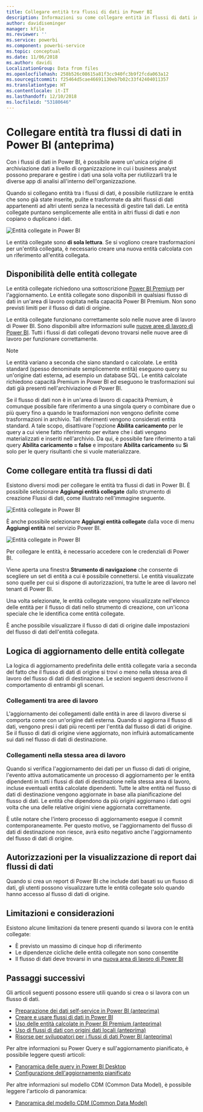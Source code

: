 ```yaml
---
title: Collegare entità tra flussi di dati in Power BI
description: Informazioni su come collegare entità in flussi di dati in Power BI
author: davidiseminger
manager: kfile
ms.reviewer: ''
ms.service: powerbi
ms.component: powerbi-service
ms.topic: conceptual
ms.date: 11/06/2018
ms.author: davidi
LocalizationGroup: Data from files
ms.openlocfilehash: 258b526c08615a81f3cc940fc3b9f2fcda063a12
ms.sourcegitcommit: f25464d5cae46691130eb7b02c33f42404011357
ms.translationtype: HT
ms.contentlocale: it-IT
ms.lasthandoff: 12/10/2018
ms.locfileid: "53180646"
---
```

# <a name="link-entities-between-dataflows-in-power-bi-preview"></a>Collegare entità tra flussi di dati in Power BI (anteprima)

Con i flussi di dati in Power BI, è possibile avere un'unica origine di archiviazione dati a livello di organizzazione in cui i business analyst possono preparare e gestire i dati una sola volta per riutilizzarli tra le diverse app di analisi all'interno dell'organizzazione. 

Quando si collegano entità tra i flussi di dati, è possibile riutilizzare le entità che sono già state inserite, pulite e trasformate da altri flussi di dati appartenenti ad altri utenti senza la necessità di gestire tali dati. Le entità collegate puntano semplicemente alle entità in altri flussi di dati e *non* copiano o duplicano i dati.

![Entità collegate in Power BI](media/service-dataflows-linked-entities/linked-entities_00.png)

Le entità collegate sono **di sola lettura**. Se si vogliono creare trasformazioni per un'entità collegata, è necessario creare una nuova entità calcolata con un riferimento all'entità collegata.

## <a name="linked-entity-availability"></a>Disponibilità delle entità collegate

Le entità collegate richiedono una sottoscrizione [Power BI Premium](service-premium.md) per l'aggiornamento. Le entità collegate sono disponibili in qualsiasi flusso di dati in un'area di lavoro ospitata nella capacità Power BI Premium. Non sono previsti limiti per il flusso di dati di origine.

Le entità collegate funzionano correttamente solo nelle nuove aree di lavoro di Power BI. Sono disponibili altre informazioni sulle [nuove aree di lavoro di Power BI](service-create-the-new-workspaces.md). Tutti i flussi di dati collegati devono trovarsi nelle nuove aree di lavoro per funzionare correttamente.

> [!NOTE]
> Le entità variano a seconda che siano standard o calcolate. Le entità standard (spesso denominate semplicemente entità) eseguono query su un'origine dati esterna, ad esempio un database SQL. Le entità calcolate richiedono capacità Premium in Power BI ed eseguono le trasformazioni sui dati già presenti nell'archiviazione di Power BI. 
>
>Se il flusso di dati non è in un'area di lavoro di capacità Premium, è comunque possibile fare riferimento a una singola query o combinare due o più query fino a quando le trasformazioni non vengono definite come trasformazioni in archivio. Tali riferimenti vengono considerati entità standard. A tale scopo, disattivare l'opzione **Abilita caricamento** per le query a cui viene fatto riferimento per evitare che i dati vengano materializzati e inseriti nell'archivio. Da qui, è possibile fare riferimento a tali query **Abilita caricamento = false** e impostare **Abilita caricamento** su **Sì** solo per le query risultanti che si vuole materializzare.


## <a name="how-to-link-entities-between-dataflows"></a>Come collegare entità tra flussi di dati

Esistono diversi modi per collegare le entità tra flussi di dati in Power BI. È possibile selezionare **Aggiungi entità collegate** dallo strumento di creazione Flussi di dati, come illustrato nell'immagine seguente. 

![Entità collegate in Power BI](media/service-dataflows-linked-entities/linked-entities_00.png)

È anche possibile selezionare **Aggiungi entità collegate** dalla voce di menu **Aggiungi entità** nel servizio Power BI.

![Entità collegate in Power BI](media/service-dataflows-linked-entities/linked-entities_01.png)

Per collegare le entità, è necessario accedere con le credenziali di Power BI.

Viene aperta una finestra **Strumento di navigazione** che consente di scegliere un set di entità a cui è possibile connettersi. Le entità visualizzate sono quelle per cui si dispone di autorizzazioni, tra tutte le aree di lavoro nel tenant di Power BI. 

Una volta selezionate, le entità collegate vengono visualizzate nell'elenco delle entità per il flusso di dati nello strumento di creazione, con un'icona speciale che le identifica come entità collegate.

È anche possibile visualizzare il flusso di dati di origine dalle impostazioni del flusso di dati dell'entità collegata.

## <a name="refresh-logic-of-linked-entities"></a>Logica di aggiornamento delle entità collegate
La logica di aggiornamento predefinita delle entità collegate varia a seconda del fatto che il flusso di dati di origine si trovi o meno nella stessa area di lavoro del flusso di dati di destinazione. Le sezioni seguenti descrivono il comportamento di entrambi gli scenari.

### <a name="links-between-workspaces"></a>Collegamenti tra aree di lavoro

L'aggiornamento dei collegamenti dalle entità in aree di lavoro diverse si comporta come con un'origine dati esterna. Quando si aggiorna il flusso di dati, vengono presi i dati più recenti per l'entità dal flusso di dati di origine. Se il flusso di dati di origine viene aggiornato, non influirà automaticamente sui dati nel flusso di dati di destinazione.

### <a name="links-in-the-same-workspace"></a>Collegamenti nella stessa area di lavoro

Quando si verifica l'aggiornamento dei dati per un flusso di dati di origine, l'evento attiva automaticamente un processo di aggiornamento per le entità dipendenti in tutti i flussi di dati di destinazione nella stessa area di lavoro, incluse eventuali entità calcolate dipendenti. Tutte le altre entità nel flusso di dati di destinazione vengono aggiornate in base alla pianificazione del flusso di dati. Le entità che dipendono da più origini aggiornano i dati ogni volta che una delle relative origini viene aggiornata correttamente.

È utile notare che l'intero processo di aggiornamento esegue il commit contemporaneamente. Per questo motivo, se l'aggiornamento del flusso di dati di destinazione non riesce, avrà esito negativo anche l'aggiornamento del flusso di dati di origine.

## <a name="permissions-when-viewing-reports-from-dataflows"></a>Autorizzazioni per la visualizzazione di report dai flussi di dati

Quando si crea un report di Power BI che include dati basati su un flusso di dati, gli utenti possono visualizzare tutte le entità collegate solo quando hanno accesso al flusso di dati di origine.

## <a name="limitations-and-considerations"></a>Limitazioni e considerazioni

Esistono alcune limitazioni da tenere presenti quando si lavora con le entità collegate:

* È previsto un massimo di cinque hop di riferimento
* Le dipendenze cicliche delle entità collegate non sono consentite
* Il flusso di dati deve trovarsi in una [nuova area di lavoro di Power BI](service-create-the-new-workspaces.md)


## <a name="next-steps"></a>Passaggi successivi

Gli articoli seguenti possono essere utili quando si crea o si lavora con un flusso di dati. 

* [Preparazione dei dati self-service in Power BI (anteprima)](service-dataflows-overview.md)
* [Creare e usare flussi di dati in Power BI](service-dataflows-create-use.md)
* [Uso delle entità calcolate in Power BI Premium (anteprima)](service-dataflows-computed-entities-premium.md)
* [Uso di flussi di dati con origini dati locali (anteprima)](service-dataflows-on-premises-gateways.md)
* [Risorse per sviluppatori per i flussi di dati Power BI (anteprima)](service-dataflows-developer-resources.md)

Per altre informazioni su Power Query e sull'aggiornamento pianificato, è possibile leggere questi articoli:
* [Panoramica delle query in Power BI Desktop](desktop-query-overview.md)
* [Configurazione dell'aggiornamento pianificato](refresh-scheduled-refresh.md)

Per altre informazioni sul modello CDM (Common Data Model), è possibile leggere l'articolo di panoramica:
* [Panoramica del modello CDM (Common Data Model)](https://docs.microsoft.com/powerapps/common-data-model/overview)

